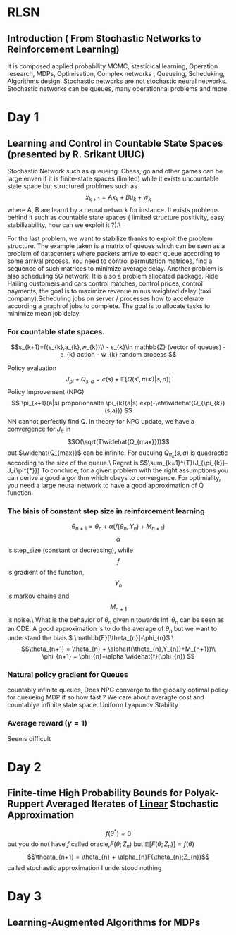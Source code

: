 # RLSN
## Introduction ( From Stochastic Networks to Reinforcement Learning)
It is composed applied probability MCMC, stasticical learning, Operation research, MDPs, Optimisation, Complex networks , Queueing, Scheduking, Algorithms design.
Stochastic networks are not stochastic neural networks. Stochastic networks can be queues, many operationnal problems and more.
# Day 1
## Learning and Control in Countable State Spaces (presented by R. Srikant UIUC) 
Stochastic Network such as queueing.
Chess, go and other games can be large enven if it is finite-state spaces (limited) while it exists uncountable state space but structured problmes such as $$x_{k+1} = Ax_{k}+Bu_{k}+w_{k}$$ where A, B are learnt by a neural network for instance. It exists problems behind it such as countable state spaces ( limited structure positivity, easy stabilizability, how can we exploit it ?).\\

For the last problem, we want to stabilize thanks to exploit the problem structure. The example taken is a matrix of queues which can be seen as a problem of datacenters where packets arrive to each queue according to some arrival process. You need to control permutation matrices, find a sequence of such matrices to minimize average delay. Another problem is also scheduling 5G network. It is also a problem allocated package. Ride Hailing customers and cars control matches, control prices, control payments, the goal is to maximize revenue minus weighted delay (taxi company).Scheduling jobs on server / processes how to accelerate according a graph of jobs to complete. The goal is to allocate tasks to minimize mean job delay.
### For countable state spaces.
$$s_{k+1}=f(s_{k},a_{k},w_{k})\\
    - s_{k}\in mathbb{Z} (vector of queues)
    - a_{k} action 
    - w_{k} random process   
$$

Policy evaluation
$$
J_{pi} +Q_{s,a} = c(s) + \mathbb{E}[Q(s',\pi(s')|s,a)]
$$
Policy Improvement (NPG)
$$
\pi_{k+1}(a|s) proporionnalte \pi_{k}(a|s) exp(-\eta\widehat{Q_{\pi_{k}}(s,a)})
$$
NN cannot perfectly find Q.
In theory for NPG update, we have a convergence for $J_{\pi}$ in $$O(\sqrt(T\widehat{Q_{max}}))$$ but $\widehat{Q_{max}}$ can be infinite.
For queuing $Q_{\pi_{k}}(s,a)$ is quadractic according to the size of the queue.\\
Regret is $$\sum_{k=1}^{T}(J_{\pi_{k}}-J_{\pi^{*}})
To conclude, for a given problem with the right assumptions you can derive a good algorithm which obeys to convergence. For optimiality, you need a large neural network to have a good approximation of Q function.

### The biais of constant step size in reinforcement learning
$$\theta_{n+1} = \theta_{n} + \alpha(f(\theta_{n},Y_{n})+M_{n+1})$$
$$\alpha$$ is step_size (constant or decreasing), while $$f$$ is gradient of the function, $$Y_{n}$$ is markov chaine and $$M_{n+1}$$ is noise.\\
What is the behavior of $\theta_{n}$ given n towards $\inf$
$\theta_{n}$ can be seen as an ODE. A good approximation is to do the average of $\theta_{n}$ but we want to understand the biais $ \mathbb{E}[\theta_{n}]-\phi_{n}$
\\
$$\theta_{n+1} = \theta_{n} + \alpha(f(\theta_{n},Y_{n})+M_{n+1})\\
\phi_{n+1} = \phi_{n}+\alpha \widehat{f}(\phi_{n})
$$

### Natural policy gradient for Queues
countably infinite queues, Does NPG converge to the globally optimal policy for queueing MDP if so how fast ? We care about averagfe cost and countablye infinite state space.
Uniform Lyapunov Stability  

### Average reward ($\gamma = 1$)
Seems difficult

# Day 2
## Finite-time High Probability Bounds for Polyak-Ruppert Averaged Iterates of <u>Linear</u> Stochastic Approximation

$$f(\theta^{*}) = 0$$ but you do not have $f$ called oracle,$F(\theta;Z_{n})$ but $\mathbb{E}[F(\theta;Z_{n})] =  f(\theta)$
$$\theata_{n+1} = \theta_{n} + \alpha_{n}F(\theta_{n};Z_{n})$$ called stochastic approximation
I understood nothing

# Day 3
## Learning-Augmented Algorithms for MDPs



